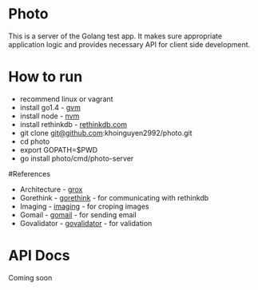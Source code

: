 # Photo

This is a server of the Golang test app. It makes sure appropriate application logic and provides necessary API for client side development.

# How to run

*  recommend linux or vagrant
*  install go1.4 - [gvm](https://github.com/moovweb/gvm)
*  install node - [nvm](https://github.com/creationix/nvm)
*  install rethinkdb - [rethinkdb.com](http://rethinkdb.com/)
*  git clone git@github.com:khoinguyen2992/photo.git
*  cd photo
* export GOPATH=$PWD
* go install photo/cmd/photo-server

#References
* Architecture - [grox](https://github.com/golang-vietnam/grox)
*  Gorethink - [gorethink](https://github.com/dancannon/gorethink) - for communicating with rethinkdb
*  Imaging - [imaging](https://github.com/disintegration/imaging) - for croping images
*  Gomail - [gomail](https://github.com/go-gomail/gomail/) - for sending email
*  Govalidator - [govalidator](https://github.com/asaskevich/govalidator) - for validation

# API Docs

Coming soon
